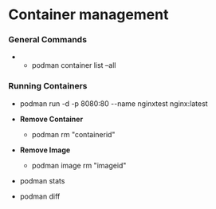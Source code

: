 # Container management
### General Commands
- - podman container list –all

### Running Containers
- podman run -d -p 8080:80 --name nginxtest  nginx:latest

- **Remove Container**
	- podman rm "containerid" 
- **Remove Image**
	- podman image rm "imageid"    
- podman stats 
- podman diff